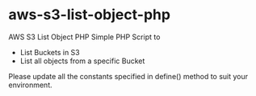 # aws-s3-list-object-php
AWS S3 List Object PHP
Simple PHP Script to 
- List Buckets in S3
- List all objects from a specific Bucket

Please update all the constants specified in define() method to suit your environment.
